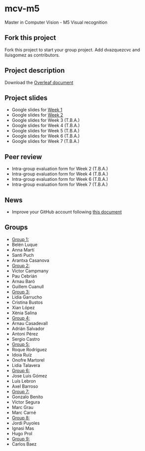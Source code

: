 # mcv-m5
Master in Computer Vision - M5 Visual recognition

## Fork this project
Fork this project to start your group project. Add dvazquezcvc and lluisgomez as contributors.

## Project description
Download the [Overleaf document](https://www.overleaf.com/read/qrjbtzwtjhmx)

## Project slides
- Google slides for [Week 1](https://docs.google.com/presentation/d/1A6hgbNn8N-Iq8MhSa_RPIyf87DBL6PCtoDzy1zqS5Xs/edit?usp=sharing)
- Google slides for [Week 2](https://docs.google.com/presentation/d/1Q69lmzPzgtc4lDw8dr9yyFY_T9JXhjJgL4ShyxFJk3M/edit?usp=sharing)
- Google slides for Week 3 (T.B.A.)
- Google slides for Week 4 (T.B.A.)
- Google slides for Week 5 (T.B.A.)
- Google slides for Week 6 (T.B.A.)
- Google slides for Week 7 (T.B.A.)

## Peer review
- Intra-group evaluation form for Week 2 (T.B.A.)
- Intra-group evaluation form for Week 4 (T.B.A.)
- Intra-group evaluation form for Week 6 (T.B.A.)
- Intra-group evaluation form for Week 7 (T.B.A.)

## News
 - Improve your GitHub account following [this document](https://docs.google.com/document/d/14oxSKWBbMajIB5Bn2CM-DNb-vychY1f393qYfsHNJfY/edit?usp=sharing)

## Groups
 - [Group 1:](https://github.com/santipuch590/vr-project)
  - Belén Luque
  - Anna Martí
  - Santi Puch
  - Arantxa Casanova
 - [Group 2:](https://github.com/vcampmany/mcv-m5)
  - Victor Campmany
  - Pau Cebrián
  - Arnau Baró
  - Guillem Cuanull
 - [Group 3:](https://github.com/XeniaSalinas/mcv-m5)
  - Lidia Garrucho
  - Cristina Bustos
  - Xian López
  - Xènia Salina
 - [Group 4:](https://github.com/acasadevall/VR-Team4)
  - Arnau Casadevall
  - Adrián Salvador
  - Antoni Pérez
  - Sergio Castro
 - [Group 5:](https://github.com/idoiaruiz/mcv-m5)
  - Roque Rodríguez
  - Idoia Ruíz
  - Onofre Martorel
  - Lidia Talavera
 - [Group 6:](https://github.com/LLebronC/mcv-m5)
  - Jose Luis Gómez
  - Luís Lebron
  - Axel Barroso
 - [Group 7:](https://github.com/vsegura93/mcv-m5)
  - Gonzalo Benito
  - Víctor Segura
  - Marc Grau
  - Marc Carné
 - [Group 8:](https://github.com/hprop/mcv-m5)
  - Jordi Puyoles
  - Ignasi Mas
  - Hugo Prol
 - [Group 9:](https://github.com/carlosb1/mcv-m5)
  - Carlos Baez
